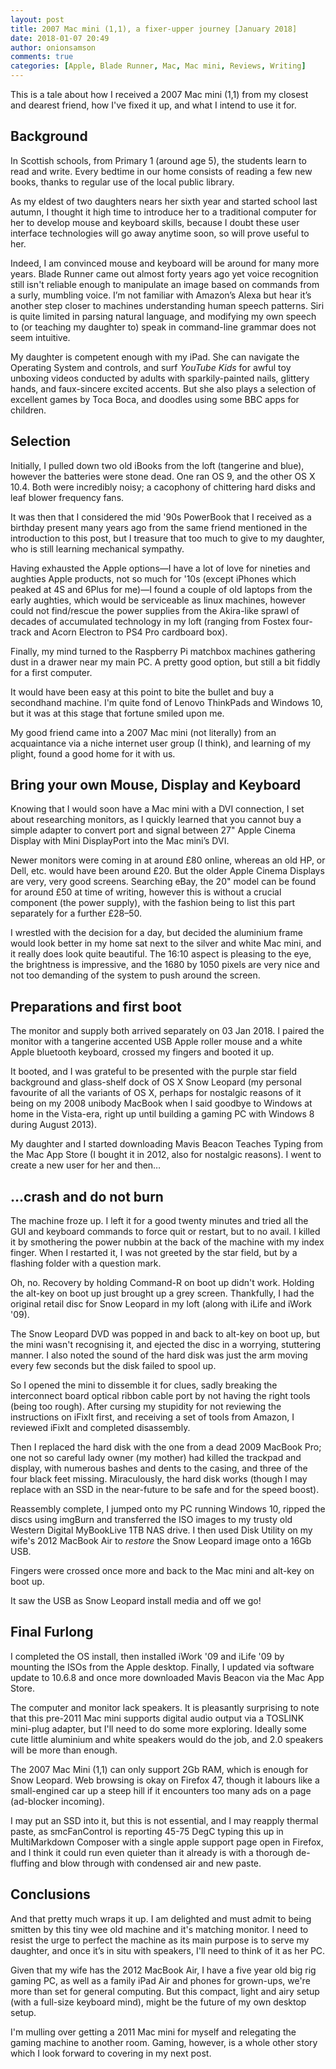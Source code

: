 ```yaml
---
layout: post
title: 2007 Mac mini (1,1), a fixer-upper journey [January 2018]
date: 2018-01-07 20:49
author: onionsamson
comments: true
categories: [Apple, Blade Runner, Mac, Mac mini, Reviews, Writing]
---
```

<p>This is a tale about how I received a 2007 Mac mini (1,1) from my closest and dearest friend, how I&#039;ve fixed it up, and what I intend to use it for.</p>
<h2 id="background">Background</h2>
<p>In Scottish schools, from Primary 1 (around age 5), the students learn to read and write. Every bedtime in our home consists of reading a few new books, thanks to regular use of the local public library.</p>
<p>As my eldest of two daughters nears her sixth year and started school last autumn, I thought it high time to introduce her to a traditional computer for her to develop mouse and keyboard skills, because I doubt these user interface technologies will go away anytime soon, so will prove useful to her.</p>
<p>Indeed, I am convinced mouse and keyboard will be around for many more years. Blade Runner came out almost forty years ago yet voice recognition still isn&#039;t reliable enough to manipulate an image based on commands from a surly, mumbling voice. I’m not familiar with Amazon’s Alexa but hear it’s another step closer to machines understanding human speech patterns. Siri is quite limited in parsing natural language, and modifying my own speech to (or teaching my daughter to) speak in command-line grammar does not seem intuitive. </p>
<p>My daughter is competent enough with my iPad. She can navigate the Operating System and controls, and surf <em>YouTube Kids</em> for awful toy unboxing videos conducted by adults with sparkily-painted nails, glittery hands, and faux-sincere excited accents. But she also plays a selection of excellent games by Toca Boca, and doodles using some BBC apps for children.</p>
<h2 id="selection">Selection</h2>
<p>Initially, I pulled down two old iBooks from the loft (tangerine and blue), however the batteries were stone dead. One ran OS 9, and the other OS X 10.4. Both were incredibly noisy; a cacophony of chittering hard disks and leaf blower frequency fans.</p>
<p>It was then that I considered the mid &#039;90s PowerBook that I received as a birthday present many years ago from the same friend mentioned in the introduction to this post, but I treasure that too much to give to my daughter, who is still learning mechanical sympathy. </p>
<p>Having exhausted the Apple options—I have a lot of love for nineties and aughties Apple products, not so much for &#039;10s (except iPhones which peaked at 4S and 6Plus for me)—I found a couple of old laptops from the early aughties, which would be serviceable as linux machines, however could not find/rescue the power supplies from the Akira-like sprawl of decades of accumulated technology in my loft (ranging from Fostex four-track and Acorn Electron to PS4 Pro cardboard box).</p>
<p>Finally, my mind turned to the Raspberry Pi matchbox machines gathering dust in a drawer near my main PC. A pretty good option, but still a bit fiddly for a first computer. </p>
<p>It would have been easy at this point to bite the bullet and buy a secondhand machine. I&#039;m quite fond of Lenovo ThinkPads and Windows 10, but it was at this stage that fortune smiled upon me. </p>
<p>My good friend came into a 2007 Mac mini (not literally) from an acquaintance via a niche internet user group (I think), and learning of my plight, found a good home for it with us.</p>
<h2 id="bring-your-own-mouse-display-and-keyboard">Bring your own Mouse, Display and Keyboard</h2>
<p>Knowing that I would soon have a Mac mini with a DVI connection, I set about researching monitors, as I quickly learned that you cannot buy a simple adapter to convert port and signal between 27&quot; Apple Cinema Display with Mini DisplayPort into the Mac mini’s DVI.</p>
<p>Newer monitors were coming in at around £80 online, whereas an old HP, or Dell, etc. would have been around £20. But the older Apple Cinema Displays are very, very good screens. Searching eBay, the 20&quot; model can be found for around £50 at time of writing, however this is without a crucial component (the power supply), with the fashion being to list this part separately for a further £28–50.</p>
<p>I wrestled with the decision for a day, but decided the aluminium frame would look better in my home sat next to the silver and white Mac mini, and it really does look quite beautiful. The 16:10 aspect is pleasing to the eye, the brightness is impressive, and the 1680 by 1050 pixels are very nice and not too demanding of the system to push around the screen.</p>
<h2 id="preparations-and-first-boot">Preparations and first boot</h2>
<p>The monitor and supply both arrived separately on 03 Jan 2018. I paired the monitor with a tangerine accented USB Apple roller mouse and a white Apple bluetooth keyboard, crossed my fingers and booted it up.</p>
<p>It booted, and I was grateful to be presented with the purple star field background and glass-shelf dock of OS X Snow Leopard (my personal favourite of all the variants of OS X, perhaps for nostalgic reasons of it being on my 2008 unibody MacBook when I said goodbye to Windows at home in the Vista-era, right up until building a gaming PC with Windows 8 during August 2013).</p>
<p>My daughter and I started downloading Mavis Beacon Teaches Typing from the Mac App Store (I bought it in 2012, also for nostalgic reasons). I went to create a new user for her and then…</p>
<h2 id="-crash-and-do-not-burn">…crash and do not burn</h2>
<p>The machine froze up. I left it for a good twenty minutes and tried all the GUI and keyboard commands to force quit or restart, but to no avail. I killed it by smothering the power nubbin at the back of the machine with my index finger. When I restarted it, I was not greeted by the star field, but by a flashing folder with a question mark. </p>
<p>Oh, no. Recovery by holding Command-R on boot up didn&#039;t work. Holding the alt-key on boot up just brought up a grey screen. Thankfully, I had the original retail disc for Snow Leopard in my loft (along with iLife and iWork &#039;09).</p>
<p>The Snow Leopard DVD was popped in and back to alt-key on boot up, but the mini wasn&#039;t recognising it, and ejected the disc in a worrying, stuttering manner. I also noted the sound of the hard disk was just the arm moving every few seconds but the disk failed to spool up. </p>
<p>So I opened the mini to dissemble it for clues, sadly breaking the interconnect board optical ribbon cable port by not having the right tools (being too rough). After cursing my stupidity for not reviewing the instructions on iFixIt first, and receiving a set of tools from Amazon, I reviewed iFixIt and completed disassembly.</p>
<p>Then I replaced the hard disk with the one from a dead 2009 MacBook Pro; one not so careful lady owner (my mother) had killed the trackpad and display, with numerous bashes and dents to the casing, and three of the four black feet missing. Miraculously, the hard disk works (though I may replace with an SSD in the near-future to be safe and for the speed boost).</p>
<p>Reassembly complete, I jumped onto my PC running Windows 10, ripped the discs using imgBurn and transferred the ISO images to my trusty old Western Digital MyBookLive 1TB NAS drive. I then used Disk Utility on my wife&#039;s 2012 MacBook Air to <em>restore</em> the Snow Leopard image onto a 16Gb USB.</p>
<p>Fingers were crossed once more and back to the Mac mini and alt-key on boot up.</p>
<p>It saw the USB as Snow Leopard install media and off we go!</p>
<h2 id="final-furlong">Final Furlong</h2>
<p>I completed the OS install, then installed iWork &#039;09 and iLife &#039;09 by mounting the ISOs from the Apple desktop. Finally, I updated via software update to 10.6.8 and once more downloaded Mavis Beacon via the Mac App Store.</p>
<p>The computer and monitor lack speakers. It is pleasantly surprising to note that this pre-2011 Mac mini supports digital audio output via a TOSLINK mini-plug adapter, but I&#039;ll need to do some more exploring. Ideally some cute little aluminium and white speakers would do the job, and 2.0 speakers will be more than enough.</p>
<p>The 2007 Mac Mini (1,1) can only support 2Gb RAM, which is enough for Snow Leopard. Web browsing is okay on Firefox 47, though it labours like a small-engined car up a steep hill if it encounters too many ads on a page (ad-blocker incoming).</p>
<p>I may put an SSD into it, but this is not essential, and I may reapply thermal paste, as smcFanControl is reporting 45-75 DegC typing this up in MultiMarkdown Composer with a single apple support page open in Firefox, and I think it could run even quieter than it already is with a thorough de-fluffing and blow through with condensed air and new paste.</p>
<h2 id="conclusions">Conclusions</h2>
<p>And that pretty much wraps it up. I am delighted and must admit to being smitten by this tiny wee old machine and it&#039;s matching monitor. I need to resist the urge to perfect the machine as its main purpose is to serve my daughter, and once it’s in situ with speakers, I&#039;ll need to think of it as her PC.</p>
<p>Given that my wife has the 2012 MacBook Air, I have a five year old big rig gaming PC, as well as a family iPad Air and phones for grown-ups, we&#039;re more than set for general computing. But this compact, light and airy setup (with a full-size keyboard mind), might be the future of my own desktop setup.</p>
<p>I&#039;m mulling over getting a 2011 Mac mini for myself and relegating the gaming machine to another room. Gaming, however, is a whole other story which I look forward to covering in my next post.</p>
